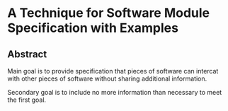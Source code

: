 # A Technique for Software Module Specification with Examples 

## Abstract

Main goal is to provide specification that pieces of software can intercat with other pieces of software without sharing additional information.

Secondary goal is to include no more information than necessary to meet the first goal.


